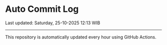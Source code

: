 # Auto Commit Log

Last updated: Saturday, 25-10-2025 12:13 WIB

---

This repository is automatically updated every hour using GitHub Actions.
